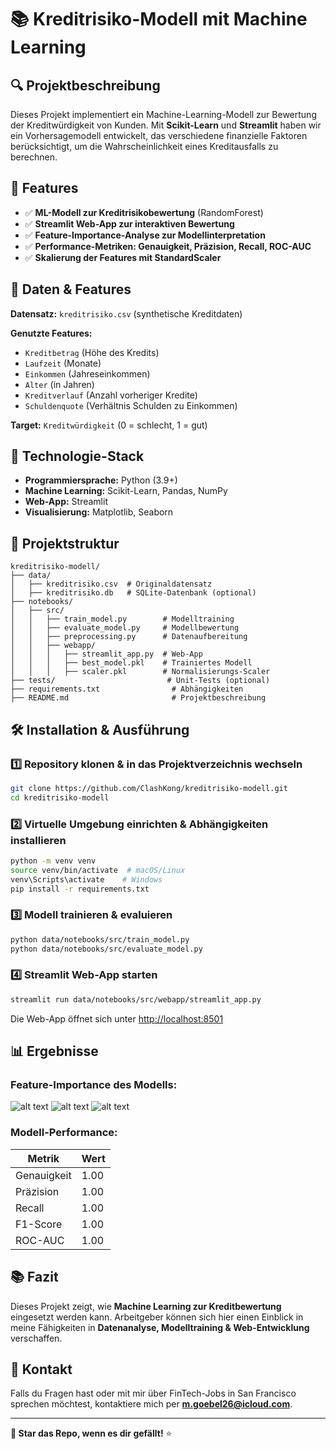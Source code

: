 # 📚 Kreditrisiko-Modell mit Machine Learning

## 🔍 Projektbeschreibung
Dieses Projekt implementiert ein Machine-Learning-Modell zur Bewertung der Kreditwürdigkeit von Kunden. Mit **Scikit-Learn** und **Streamlit** haben wir ein Vorhersagemodell entwickelt, das verschiedene finanzielle Faktoren berücksichtigt, um die Wahrscheinlichkeit eines Kreditausfalls zu berechnen.

## 🔧 Features
- ✅ **ML-Modell zur Kreditrisikobewertung** (RandomForest)
- ✅ **Streamlit Web-App zur interaktiven Bewertung**
- ✅ **Feature-Importance-Analyse zur Modellinterpretation**
- ✅ **Performance-Metriken: Genauigkeit, Präzision, Recall, ROC-AUC**
- ✅ **Skalierung der Features mit StandardScaler**

## 🔄 Daten & Features
**Datensatz:** `kreditrisiko.csv` (synthetische Kreditdaten)

**Genutzte Features:**
- `Kreditbetrag` (Höhe des Kredits)
- `Laufzeit` (Monate)
- `Einkommen` (Jahreseinkommen)
- `Alter` (in Jahren)
- `Kreditverlauf` (Anzahl vorheriger Kredite)
- `Schuldenquote` (Verhältnis Schulden zu Einkommen)

**Target:** `Kreditwürdigkeit` (0 = schlecht, 1 = gut)

## 🔎 Technologie-Stack
- **Programmiersprache:** Python (3.9+)
- **Machine Learning:** Scikit-Learn, Pandas, NumPy
- **Web-App:** Streamlit
- **Visualisierung:** Matplotlib, Seaborn

## 🔄 Projektstruktur
```
kreditrisiko-modell/
├── data/
│   ├── kreditrisiko.csv  # Originaldatensatz
│   ├── kreditrisiko.db   # SQLite-Datenbank (optional)
├── notebooks/
│   ├── src/
│   │   ├── train_model.py        # Modelltraining
│   │   ├── evaluate_model.py     # Modellbewertung
│   │   ├── preprocessing.py      # Datenaufbereitung
│   │   ├── webapp/
│   │   │   ├── streamlit_app.py  # Web-App
│   │   │   ├── best_model.pkl    # Trainiertes Modell
│   │   │   ├── scaler.pkl        # Normalisierungs-Scaler
├── tests/                         # Unit-Tests (optional)
├── requirements.txt                # Abhängigkeiten
├── README.md                       # Projektbeschreibung
```

## 🛠️ Installation & Ausführung
### 1️⃣ **Repository klonen & in das Projektverzeichnis wechseln**
```bash
git clone https://github.com/ClashKong/kreditrisiko-modell.git
cd kreditrisiko-modell
```
### 2️⃣ **Virtuelle Umgebung einrichten & Abhängigkeiten installieren**
```bash
python -m venv venv
source venv/bin/activate  # macOS/Linux
venv\Scripts\activate    # Windows
pip install -r requirements.txt
```
### 3️⃣ **Modell trainieren & evaluieren**
```bash
python data/notebooks/src/train_model.py
python data/notebooks/src/evaluate_model.py
```
### 4️⃣ **Streamlit Web-App starten**
```bash
streamlit run data/notebooks/src/webapp/streamlit_app.py
```
Die Web-App öffnet sich unter [http://localhost:8501](http://localhost:8501)

## 📊 Ergebnisse
### Feature-Importance des Modells:
![alt text](image-1.png)
![alt text](image-2.png)
![alt text](image-3.png)
### Modell-Performance:
| Metrik       | Wert  |
|-------------|------|
| Genauigkeit | 1.00 |
| Präzision   | 1.00 |
| Recall      | 1.00 |
| F1-Score    | 1.00 |
| ROC-AUC     | 1.00 |

## 📚 Fazit
Dieses Projekt zeigt, wie **Machine Learning zur Kreditbewertung** eingesetzt werden kann. Arbeitgeber können sich hier einen Einblick in meine Fähigkeiten in **Datenanalyse, Modelltraining & Web-Entwicklung** verschaffen.

## 📲 Kontakt
Falls du Fragen hast oder mit mir über FinTech-Jobs in San Francisco sprechen möchtest, kontaktiere mich per **m.goebel26@icloud.com**.

---
**🌟 Star das Repo, wenn es dir gefällt!** ⭐

